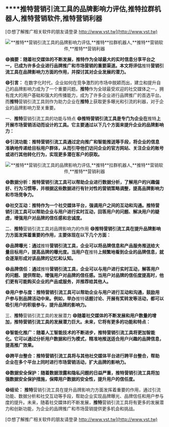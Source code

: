 ## ****推特**营销引流工具的品牌影响力评估,**推特**拉群机器人,**推特**营销软件,**推特**营销利器**

[😍想了解推广相关软件的朋友请登录 http://www.vst.tw](http://www.vst.tw)

 <center><img src="https://vst.tw/MP4/tuiguang/png/1.png" alt="**推特**营销引流工具的品牌影响力评估,**推特**拉群机器人,**推特**营销软件,**推特**营销利器"></center>

**😄摘要：随着社交媒体的不断发展，**推特**作为全球最大的实时信息分享平台之一，已成为许多企业进行品牌推广和市场营销的重要渠道。本文将评估**推特**营销引流工具在品牌影响力方面的作用，并探讨其对企业发展的潜力。**

**😄引言：**
在数字化时代，企业如何在竞争激烈的市场中脱颖而出，建立和提升自己的品牌影响力成为了一个重要问题。**推特**作为全球最受欢迎的社交媒体之一，拥有庞大的用户基础和强大的传播能力，成为了许多企业进行品牌推广的首选平台。而**推特**营销引流工具则作为助力企业在**推特**上获取更多曝光和引流的利器，对于企业的品牌影响力至关重要。

一、**推特**营销引流工具的功能与特点
**😄**推特**营销引流工具是专门为企业在**推特**上开展市场营销活动而设计的工具。它主要通过以下几个方面来提升企业的品牌影响力：**

**😄引流功能：**推特**营销引流工具通过定向推广和智能推送等手段，将企业的信息准确地传递给目标用户群体，从而引导他们访问企业的官方网站、关注企业的账号或进行其他转化行为，实现更多潜在客户的获取。**

 <center><img src="https://vst.tw/MP4/tuiguang/png/6.png" alt="**推特**营销引流工具的品牌影响力评估,**推特**拉群机器人,**推特**营销软件,**推特**营销利器"></center>

**😄数据分析：**推特**营销引流工具可以帮助企业进行数据分析，了解用户的兴趣偏好、行为习惯等，并根据这些数据进行有针对性的营销策略调整，提高品牌影响力和市场竞争力。**

**😄社交互动：**推特**作为一个社交媒体平台，强调用户之间的互动和沟通。**推特**营销引流工具可以帮助企业与用户进行实时互动，回答用户的问题、解决用户的疑虑，增强用户对品牌的信任感和忠诚度。**

二、**推特**营销引流工具对品牌影响力的作用
**😄**推特**营销引流工具在提升品牌影响力方面发挥着重要的作用，主要体现在以下几个方面：**

**😄品牌曝光：通过**推特**营销引流工具，企业可以将品牌信息和产品服务推送给大量目标用户，提高品牌的曝光度。当用户在**推特**上频繁地看到企业的品牌信息，就会逐渐形成对该品牌的记忆和认知。**

**😄品牌信任：通过**推特**营销引流工具，企业可以与用户进行实时互动，解答用户的问题、提供帮助，增强用户对品牌的信任感。当用户对品牌的信任度提高时，他们更有可能购买企业的产品或服务，并推荐给其他人。**

**😄用户参与度：**推特**营销引流工具可以帮助企业与用户进行互动和沟通，鼓励用户参与到品牌活动中来。例如，举办**推特**话题讨论、开展有奖转发等活动，都可以吸引用户的积极参与，提升品牌的影响力。**

三、**推特**营销引流工具的发展潜力
**😄随着社交媒体的不断发展和用户数量的增加，**推特**营销引流工具的发展潜力巨大。未来，它将有更多的功能和特点：**

**😄智能化推广：随着人工智能技术的不断进步，**推特**营销引流工具将更加智能化。它可以通过分析用户数据和行为模式，精准地推送适合用户兴趣的品牌信息，提高推广效果。**

**😄跨平台整合：**推特**营销引流工具将与其他社交媒体平台进行跨平台整合，帮助企业在多个平台上同时进行市场营销活动，扩大品牌的影响力。**

**😄数据安全保护：随着数据泄露和隐私问题的日益严重，**推特**营销引流工具将加强数据安全保护措施，保障用户数据的安全性，提升用户的信任度。**

**😄结论：**
**推特**营销引流工具在提升品牌影响力方面发挥着重要的作用，通过引流功能、数据分析和社交互动等手段，帮助企业实现品牌曝光、品牌信任和用户参与度的提升。未来，随着社交媒体的不断发展，**推特**营销引流工具将有更多的发展潜力和创新功能，为企业的品牌推广和市场营销提供更多机会和挑战。

[😍想了解推广相关软件的朋友请登录 http://www.vst.tw](http://www.vst.tw)




